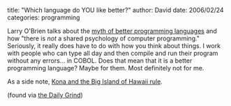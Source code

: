 
title: "Which language do YOU like better?"
author: David
date: 2006/02/24
categories: programming

Larry O'Brien talks about the [myth of better programming languages](http://www.knowing.net/PermaLink,guid,0d0da954-a465-43e7-8483-3024f7657528.aspx) and how "there is *not* a shared psychology of computer programming." Seriously, it really does have to do with how you think about things. I work with people who can type all day and then compile and run their program without any errors... in COBOL. Does that mean that it is a better programming language? Maybe for them. Most definitely not for me.

As a side note, [Kona and the Big Island of Hawaii rule](http://www.mohundro.com/Photos.aspx?gallery=Honeymoon+in+Hawaii).

(found via [the Daily Grind](http://www.larkware.com/dg5/TheDailyGrind825.html))

